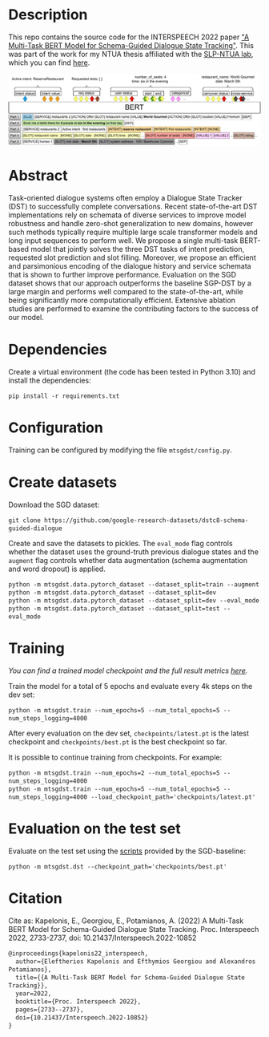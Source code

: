 # Description

This repo contains the source code for the INTERSPEECH 2022 paper ["A Multi-Task BERT Model for Schema-Guided Dialogue State Tracking"](https://arxiv.org/abs/2207.00828).
This was part of the work for my NTUA thesis affiliated with the [SLP-NTUA lab](https://slp-ntua.github.io/), which you can find [here](http://artemis.cslab.ece.ntua.gr:8080/jspui/handle/123456789/18337).

![](model.png)

# Abstract

Task-oriented dialogue systems often employ a Dialogue State
Tracker (DST) to successfully complete conversations. Recent
state-of-the-art DST implementations rely on schemata of diverse services to improve model robustness and handle
zero-shot generalization to new domains, however such methods typically require multiple large scale transformer models
and long input sequences to perform well. We propose a single multi-task BERT-based model that jointly solves the three
DST tasks of intent prediction, requested slot prediction and
slot filling. Moreover, we propose an efficient and parsimonious encoding of the dialogue history and service schemata
that is shown to further improve performance. Evaluation on
the SGD dataset shows that our approach outperforms the baseline SGP-DST by a large margin and performs well compared
to the state-of-the-art, while being significantly more computationally efficient. Extensive ablation studies are performed to
examine the contributing factors to the success of our model.

# Dependencies

Create a virtual environment (the code has been tested in Python 3.10) and install the dependencies:

```
pip install -r requirements.txt
```

# Configuration

Training can be configured by modifying the file `mtsgdst/config.py`.

# Create datasets

Download the SGD dataset:
```
git clone https://github.com/google-research-datasets/dstc8-schema-guided-dialogue
```

Create and save the datasets to pickles.
The `eval_mode` flag controls whether the dataset uses the ground-truth previous dialogue states and the `augment` flag controls whether data augmentation (schema augmentation and word dropout) is applied.

```
python -m mtsgdst.data.pytorch_dataset --dataset_split=train --augment
python -m mtsgdst.data.pytorch_dataset --dataset_split=dev
python -m mtsgdst.data.pytorch_dataset --dataset_split=dev --eval_mode
python -m mtsgdst.data.pytorch_dataset --dataset_split=test --eval_mode
```

# Training

*You can find a trained model checkpoint and the full result metrics [here](https://huggingface.co/lefteris12/multitask-schema-guided-dst).*

Train the model for a total of 5 epochs and evaluate every 4k steps on the dev set:

```
python -m mtsgdst.train --num_epochs=5 --num_total_epochs=5 --num_steps_logging=4000
```

After every evaluation on the dev set, `checkpoints/latest.pt` is the latest checkpoint and `checkpoints/best.pt` is the best checkpoint so far.
   
It is possible to continue training from checkpoints.
For example:

```
python -m mtsgdst.train --num_epochs=2 --num_total_epochs=5 --num_steps_logging=4000
python -m mtsgdst.train --num_epochs=5 --num_total_epochs=5 --num_steps_logging=4000 --load_checkpoint_path='checkpoints/latest.pt'
```

# Evaluation on the test set

Evaluate on the test set using the [scripts](https://github.com/google-research/google-research/tree/master/schema_guided_dst) provided by the SGD-baseline:
```
python -m mtsgdst.dst --checkpoint_path='checkpoints/best.pt'
```

# Citation

Cite as: Kapelonis, E., Georgiou, E., Potamianos, A. (2022) A Multi-Task BERT Model for Schema-Guided Dialogue State Tracking. Proc. Interspeech 2022, 2733-2737, doi: 10.21437/Interspeech.2022-10852

```
@inproceedings{kapelonis22_interspeech,
  author={Eleftherios Kapelonis and Efthymios Georgiou and Alexandros Potamianos},
  title={{A Multi-Task BERT Model for Schema-Guided Dialogue State Tracking}},
  year=2022,
  booktitle={Proc. Interspeech 2022},
  pages={2733--2737},
  doi={10.21437/Interspeech.2022-10852}
}
```
